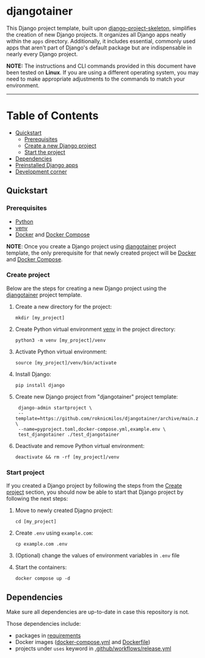 # djangotainer

This Django project template, built upon
[django-project-skeleton](https://django-project-skeleton.readthedocs.io/),
simplifies the creation of new Django projects.
It organizes all Django apps neatly within the `apps` directory.
Additionally, it includes essential, commonly used apps that aren't
part of Django's default package but are indispensable in nearly
every Django project.

**NOTE:** The instructions and CLI commands provided in this document
have been tested on **Linux**. If you are using a different operating
system, you may need to make appropriate adjustments to the commands
to match your environment.

---

Table of Contents
=================

* [Quickstart](#quickstart)
    * [Prerequisites](#prerequisites)
    * [Create a new Django project](#create-project)
    * [Start the project](#start-project)
* [Dependencies](#dependencies)
* [Preinstalled Django apps](docs/preinstalled-django-apps.md)
* [Development corner](docs/development-corner.md)

## Quickstart

### Prerequisites

- [Python](https://www.python.org/)
- [venv](https://docs.python.org/3/library/venv.html)
- [Docker](https://docs.docker.com/engine/install/) and
  [Docker Compose](https://docs.docker.com/compose/install/)

**NOTE**: Once you create a Django project using
[djangotainer](https://github.com/roknicmilos/djangotainer)
project template, the only prerequisite for that newly created
project will be [Docker](https://docs.docker.com/engine/install/)
and [Docker Compose](https://docs.docker.com/compose/install/).

### Create project

Below are the steps for creating a new Django project using the
[djangotainer](https://github.com/roknicmilos/djangotainer) project
template.

1. Create a new directory for the project:

   `mkdir [my_project]`

2. Create Python virtual environment [venv](https://docs.python.org/3/library/venv.html) in the project directory:

   `python3 -m venv [my_project]/venv`

3. Activate Python virtual environment:

   `source [my_project]/venv/bin/activate`

4. Install Django:

   `pip install django`

5. Create new Django project from "djangotainer" project template:

   ```shell
    django-admin startproject \
    --template=https://github.com/roknicmilos/djangotainer/archive/main.zip \
    --name=pyproject.toml,docker-compose.yml,example.env \
    test_djangotainer ./test_djangotainer
   ```

6. Deactivate and remove Python virtual environment:

   `deactivate && rm -rf [my_project]/venv`

### Start project

If you created a Django project by following the steps from the
[Create project](#create-project) section, you should now be able
to start that Django project by following the next steps:

1. Move to newly created Djagno project:

   `cd [my_project]`

2. Create `.env` using `example.com`:

   `cp example.com .env`

3. (Optional) change the values of environment variables in `.env` file

4. Start the containers:

   `docker compose up -d`

## Dependencies

Make sure all dependencies are up-to-date in case this repository
is not.

Those dependencies include:

- packages in [requirements](requirements)
- Docker images ([docker-compose.yml](docker-compose.yml)
  and [Dockerfile](Dockerfile))
- projects under `uses` keyword in
  [.github/workflows/release.yml](.github/workflows/release.yml)

